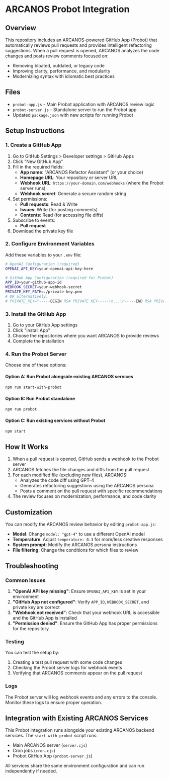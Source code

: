 # ARCANOS Probot Integration

## Overview

This repository includes an ARCANOS-powered GitHub App (Probot) that automatically reviews pull requests and provides intelligent refactoring suggestions. When a pull request is opened, ARCANOS analyzes the code changes and posts review comments focused on:

- Removing bloated, outdated, or legacy code
- Improving clarity, performance, and modularity
- Modernizing syntax with idiomatic best practices

## Files

- `probot-app.js` - Main Probot application with ARCANOS review logic
- `probot-server.js` - Standalone server to run the Probot app
- Updated `package.json` with new scripts for running Probot

## Setup Instructions

### 1. Create a GitHub App

1. Go to GitHub Settings > Developer settings > GitHub Apps
2. Click "New GitHub App"
3. Fill in the required fields:
   - **App name**: "ARCANOS Refactor Assistant" (or your choice)
   - **Homepage URL**: Your repository or server URL
   - **Webhook URL**: `https://your-domain.com/webhooks` (where the Probot server runs)
   - **Webhook secret**: Generate a secure random string
4. Set permissions:
   - **Pull requests**: Read & Write
   - **Issues**: Write (for posting comments)
   - **Contents**: Read (for accessing file diffs)
5. Subscribe to events:
   - **Pull request**
6. Download the private key file

### 2. Configure Environment Variables

Add these variables to your `.env` file:

```bash
# OpenAI Configuration (required)
OPENAI_API_KEY=your-openai-api-key-here

# GitHub App Configuration (required for Probot)
APP_ID=your-github-app-id
WEBHOOK_SECRET=your-webhook-secret
PRIVATE_KEY_PATH=./private-key.pem
# OR alternatively:
# PRIVATE_KEY="-----BEGIN RSA PRIVATE KEY-----\n...\n-----END RSA PRIVATE KEY-----"
```

### 3. Install the GitHub App

1. Go to your GitHub App settings
2. Click "Install App"
3. Choose the repositories where you want ARCANOS to provide reviews
4. Complete the installation

### 4. Run the Probot Server

Choose one of these options:

#### Option A: Run Probot alongside existing ARCANOS services
```bash
npm run start-with-probot
```

#### Option B: Run Probot standalone
```bash
npm run probot
```

#### Option C: Run existing services without Probot
```bash
npm start
```

## How It Works

1. When a pull request is opened, GitHub sends a webhook to the Probot server
2. ARCANOS fetches the file changes and diffs from the pull request
3. For each modified file (excluding new files), ARCANOS:
   - Analyzes the code diff using GPT-4
   - Generates refactoring suggestions using the ARCANOS persona
   - Posts a comment on the pull request with specific recommendations
4. The review focuses on modernization, performance, and code clarity

## Customization

You can modify the ARCANOS review behavior by editing `probot-app.js`:

- **Model**: Change `model: "gpt-4"` to use a different OpenAI model
- **Temperature**: Adjust `temperature: 0.3` for more/less creative responses
- **System prompt**: Modify the ARCANOS persona instructions
- **File filtering**: Change the conditions for which files to review

## Troubleshooting

### Common Issues

1. **"OpenAI API key missing"**: Ensure `OPENAI_API_KEY` is set in your environment
2. **"GitHub App not configured"**: Verify `APP_ID`, `WEBHOOK_SECRET`, and private key are correct
3. **"Webhook not received"**: Check that your webhook URL is accessible and the GitHub App is installed
4. **"Permission denied"**: Ensure the GitHub App has proper permissions for the repository

### Testing

You can test the setup by:

1. Creating a test pull request with some code changes
2. Checking the Probot server logs for webhook events
3. Verifying that ARCANOS comments appear on the pull request

### Logs

The Probot server will log webhook events and any errors to the console. Monitor these logs to ensure proper operation.

## Integration with Existing ARCANOS Services

This Probot integration runs alongside your existing ARCANOS backend services. The `start-with-probot` script runs:

- Main ARCANOS server (`server.cjs`)
- Cron jobs (`cron.cjs`) 
- Probot GitHub App (`probot-server.js`)

All services share the same environment configuration and can run independently if needed.